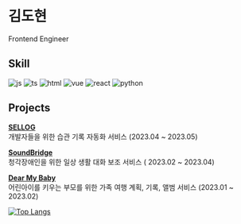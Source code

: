 # 김도현

Frontend Engineer

## Skill

![js](https://img.shields.io/badge/JavaScript-F7DF1E?style=for-the-badge&logo=JavaScript&logoColor=white)
![ts](https://img.shields.io/badge/TypeScript-007ACC?style=for-the-badge&logo=typescript&logoColor=white)
![html](https://img.shields.io/badge/HTML5-E34F26?style=for-the-badge&logo=html5&logoColor=white)
![vue](https://img.shields.io/badge/Vue.js-35495E?style=for-the-badge&logo=vue.js&logoColor=4FC08D)
![react](https://img.shields.io/badge/React-20232A?style=for-the-badge&logo=react&logoColor=61DAFB)
![python](https://img.shields.io/badge/Python-3776AB?style=for-the-badge&logo=python&logoColor=white)


## Projects

**[SELLOG](https://github.com/Dohyun-Kimm/SELLOG)**<br/>
개발자들을 위한 습관 기록 자동화 서비스  (2023.04 ~ 2023.05)

**[SoundBridge](https://github.com/Dohyun-Kimm/Soundbridge)**<br/>
청각장애인을 위한 일상 생활 대화 보조 서비스  ( 2023.02 ~ 2023.04)

**[Dear My Baby](https://github.com/Dohyun-Kimm/DearMyBaby)**<br/>
어린아이를 키우는 부모를 위한 가족 여행 계획, 기록, 앨범 서비스 (2023.01 ~ 2023.02)



[![Top Langs](https://github-readme-stats.vercel.app/api/top-langs/?username=Dohyun-Kimm)](https://github.com/anuraghazra/github-readme-stats)
<!--
[![Anurag's GitHub stats](https://github-readme-stats.vercel.app/api?username=Dohyun-Kimm)](https://github.com/anuraghazra/github-readme-stats)-->
